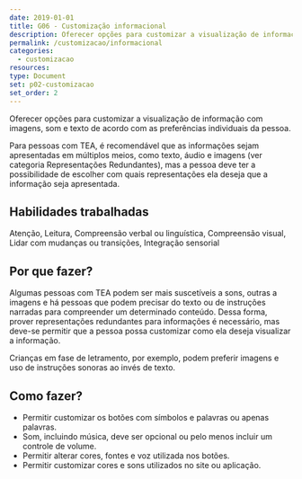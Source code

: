 ```yaml
---
date: 2019-01-01
title: G06 - Customização informacional
description: Oferecer opções para customizar a visualização de informação com imagens, som e texto de acordo com as preferências individuais da pessoa.
permalink: /customizacao/informacional
categories:
  - customizacao
resources:
type: Document
set: p02-customizacao
set_order: 2
---
```


Oferecer opções para customizar a visualização de informação com imagens, som e texto de acordo com as preferências individuais da pessoa.

Para pessoas com TEA, é recomendável que as informações sejam apresentadas em múltiplos meios, como texto, áudio e imagens (ver categoria Representações Redundantes), mas a pessoa deve ter a possibilidade de escolher com quais representações ela deseja que a informação seja apresentada.

## Habilidades trabalhadas

Atenção, Leitura, Compreensão verbal ou linguística, Compreensão visual, Lidar com mudanças ou transições, Integração sensorial

## Por que fazer?

Algumas pessoas com TEA podem ser mais suscetíveis a sons, outras a imagens e há pessoas que podem precisar do texto ou de instruções narradas para compreender um determinado conteúdo. Dessa forma, prover representações redundantes para informações é necessário, mas deve-se permitir que a pessoa possa customizar como ela deseja visualizar a informação.

Crianças em fase de letramento, por exemplo, podem preferir imagens e uso de instruções sonoras ao invés de texto.

## Como fazer?

- Permitir customizar os botões com símbolos e palavras ou apenas palavras.
- Som, incluindo música, deve ser opcional ou pelo menos incluir um controle de volume.
- Permitir alterar cores, fontes e voz utilizada nos botões.
- Permitir customizar cores e sons utilizados no site ou aplicação.